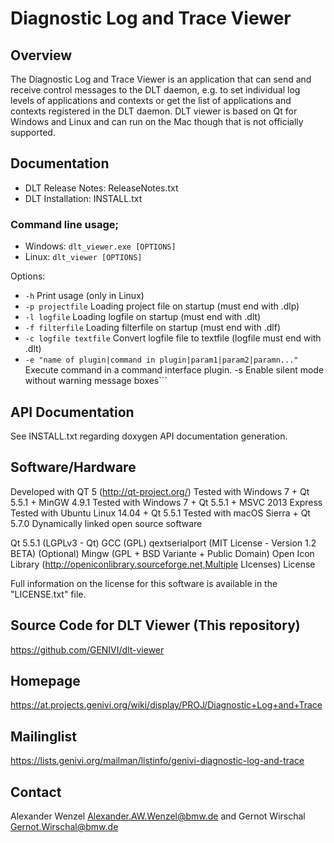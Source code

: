 
# Diagnostic Log and Trace Viewer

## Overview

The Diagnostic Log and Trace Viewer is an application that can send and receive control messages to the DLT daemon, e.g. to set individual log levels of applications and contexts or get the list of applications and contexts registered in the DLT daemon. DLT viewer is based on Qt for Windows and Linux and can run on the Mac though that is not officially supported.

## Documentation

+ DLT Release Notes: ReleaseNotes.txt
+ DLT Installation: INSTALL.txt

### Command line usage;

+ Windows: `dlt_viewer.exe [OPTIONS]`
+ Linux: `dlt_viewer [OPTIONS]`

Options: 
+ `-h` Print usage (only in Linux)
+ `-p projectfile` Loading project file on startup (must end with .dlp)
+ `-l logfile` Loading logfile on startup (must end with .dlt)
+ `-f filterfile` Loading filterfile on startup (must end with .dlf)
+ `-c logfile textfile` Convert logfile file to textfile (logfile must end with .dlt)
+ `-e "name of plugin|command in plugin|param1|param2|paramn..."` Execute command in a command interface plugin. -s Enable silent mode without warning message boxes```

## API Documentation

See INSTALL.txt regarding doxygen API documentation generation.

## Software/Hardware

Developed with QT 5 (http://qt-project.org/)
Tested with Windows 7 + Qt 5.5.1 + MinGW 4.9.1
Tested with Windows 7 + Qt 5.5.1 + MSVC 2013 Express
Tested with Ubuntu Linux 14.04 + Qt 5.5.1
Tested with macOS Sierra + Qt 5.7.0
Dynamically linked open source software

Qt 5.5.1 (LGPLv3 - Qt)
GCC (GPL)
qextserialport (MIT License - Version 1.2 BETA)
(Optional) Mingw (GPL + BSD Variante + Public Domain)
Open Icon Library (http://openiconlibrary.sourceforge.net,Multiple LIcenses)
License

Full information on the license for this software is available in the "LICENSE.txt" file.

## Source Code for DLT Viewer (This repository)

https://github.com/GENIVI/dlt-viewer

## Homepage

https://at.projects.genivi.org/wiki/display/PROJ/Diagnostic+Log+and+Trace

## Mailinglist

https://lists.genivi.org/mailman/listinfo/genivi-diagnostic-log-and-trace

## Contact

Alexander Wenzel Alexander.AW.Wenzel@bmw.de and Gernot Wirschal Gernot.Wirschal@bmw.de
